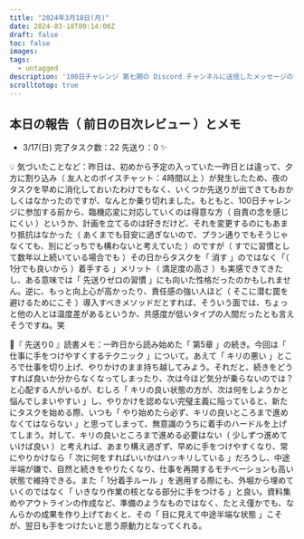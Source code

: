 ```yaml
---
title: "2024年3月18日(月)"
date: 2024-03-18T00:14:00Z
draft: false
toc: false
images:
tags: 
  - untagged
description: '100日チャレンジ 第七期の Discord チャンネルに送信したメッセージのアーカイブ'
scrolltotop: true
---
```


## 本日の報告（ 前日の日次レビュー ）とメモ

- 3/17(日)
完了タスク数：22
先送り：0 ✨

💡 気づいたことなど：昨日は、初めから予定の入っていた一昨日とは違って、夕方に割り込み（ 友人とのボイスチャット：4時間以上 ）が発生したため、夜のタスクを早めに消化しておいたわけでもなく、いくつか先送りが出てきてもおかしくはなかったのですが、なんとか乗り切れました。もともと、100日チャレンジに参加する前から、臨機応変に対応していくのは得意な方（ 自責の念を感じにくい ）というか、計画を立てるのは好きだけど、それを変更するのにもあまり抵抗はなかった（ あくまでも目安に過ぎないので、プラン通りでもそうじゃなくても、別にどっちでも構わないと考えていた ）のですが（ すでに習慣として数年以上続いている場合でも ）その日からタスクを「 消す 」のではなく「（ 1分でも良いから ）着手する 」メリット（ 満足度の高さ ）も実感できてきたし、ある意味では「 先送りゼロの習慣 」にも向いた性格だったのかもしれません。逆に、もっと向上心が高かったり、責任感の強い人ほど（ そこに潜む罠を避けるためにこそ ）導入すべきメソッドだとすれば、そういう面では、ちょっと他の人とは温度差があるというか、共感度が低いタイプの人間だったとも言えそうですね。笑

🔖『 先送り0 』読書メモ：一昨日から読み始めた「 第5章 」の続き。今回は「 仕事に手をつけやすくするテクニック 」について。あえて「 キリの悪い 」ところで仕事を切り上げ、やりかけのまま持ち越してみよう。それだと、続きをどうすれば良いか分からなくなってしまったり、次は今ほど気分が乗らないのでは？と心配する人がいるが、むしろ「 キリの良い状態の方が、次は何をしようかと悩んでしまいやすい 」し、やりかけを認めない完璧主義に陥っていると、新たにタスクを始める際、いつも「 やり始めたら必ず、キリの良いところまで進めなくてはならない 」と思ってしまって、無意識のうちに着手のハードルを上げてしまう。対して、キリの良いところまで進める必要はない（ 少しずつ進めていけば良い ）と考えれば、あまり構え過ぎず、早めに手をつけやすくなり、常にやりかけなら「 次に何をすればいいかはハッキリしている 」だろうし、中途半端が嫌で、自然と続きをやりたくなり、仕事を再開するモチベーションも高い状態で維持できる。また「 1分着手ルール 」を適用する際にも、外堀から埋めていくのではなく「 いきなり作業の核となる部分に手をつける 」と良い。資料集めやアウトラインの作成など、準備のようなものではなく、たとえ僅かでも、なんらかの成果を作り上げておくと、その「 目に見えて中途半端な状態 」こそが、翌日も手をつけたいと思う原動力となってくれる。
